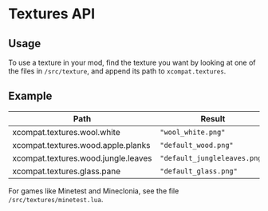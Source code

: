 # Textures API

## Usage

To use a texture in your mod, find the texture you want by looking at one of
the files in `/src/texture`, and append its path to `xcompat.textures`.

## Example

| Path | Result |
| -    | -      |
| xcompat.textures.wool.white         | `"wool_white.png"`           |
| xcompat.textures.wood.apple.planks  | `"default_wood.png"`         |
| xcompat.textures.wood.jungle.leaves | `"default_jungleleaves.png"` |
| xcompat.textures.glass.pane         | `"default_glass.png"`        |

For games like Minetest and Mineclonia, see the file `/src/textures/minetest.lua`.
